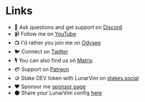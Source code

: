 # Links

- 🔌 Ask questions and get support on [Discord](https://discord.gg/Xb9B4Ny)
- 📹 Follow me on [YouTube](https://www.youtube.com/channel/UCS97tchJDq17Qms3cux8wcA)
- 📺 I'd rather you join me on [Odysee](https://odysee.com/@chrisatmachine:f)
- 🐦 Connect on [Twitter](https://twitter.com/chrisatmachine)
- 🎙️ You can also find us on [Matrix](https://matrix.to/#/+atmachine:matrix.org)
- 💳 Support on [Patreon](https://www.patreon.com/chrisatmachine)
- 🪙 Stake DEV token with LunarVim on [stakes.social](https://stakes.social/0xe014A52354136B678ff5030397224179bD0F9657)
- ❤️ Sponsor me [sponsor page](https://github.com/sponsors/ChristianChiarulli)
- 🌑 Share your LunarVim config [here](https://github.com/LunarVim/LunarVimCommunity)
